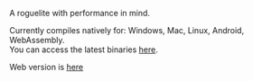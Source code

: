 A roguelite with performance in mind.

Currently compiles natively for: Windows, Mac, Linux, Android, WebAssembly.  
You can access the latest binaries [here](https://github.com/vaguinerg/Dark-Rogue/actions/workflows/main.yml?query=is%3Asuccess).

Web version is [here](https://vaguinerg.github.io/Dark-Rogue/)
